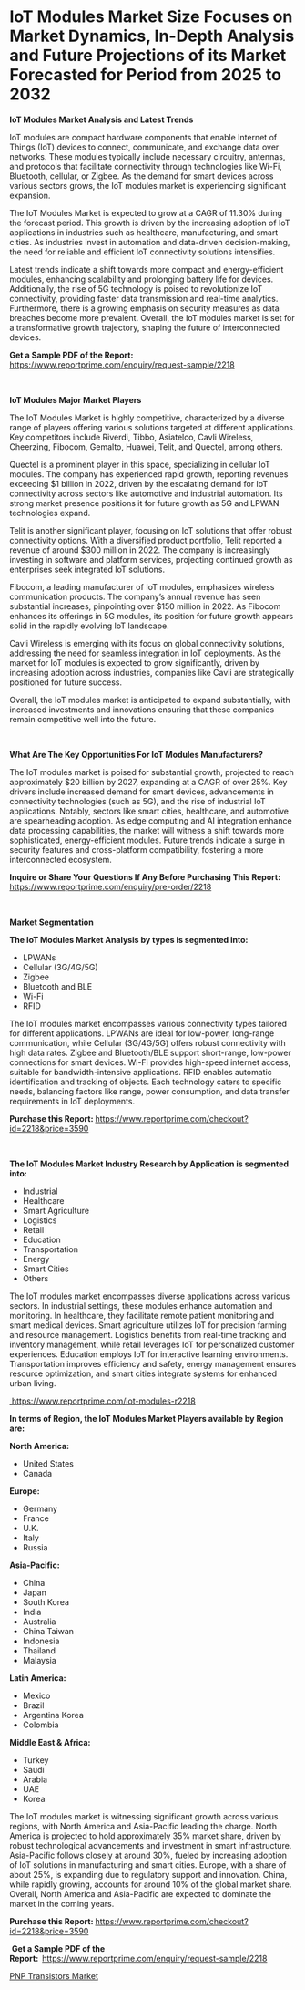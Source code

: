 <p><h1>IoT Modules Market Size Focuses on Market Dynamics, In-Depth Analysis and Future Projections of its Market Forecasted for Period from 2025 to 2032</h1></p><p><strong>IoT Modules Market Analysis and Latest Trends</strong></p>
<p><p>IoT modules are compact hardware components that enable Internet of Things (IoT) devices to connect, communicate, and exchange data over networks. These modules typically include necessary circuitry, antennas, and protocols that facilitate connectivity through technologies like Wi-Fi, Bluetooth, cellular, or Zigbee. As the demand for smart devices across various sectors grows, the IoT modules market is experiencing significant expansion.</p><p>The IoT Modules Market is expected to grow at a CAGR of 11.30% during the forecast period. This growth is driven by the increasing adoption of IoT applications in industries such as healthcare, manufacturing, and smart cities. As industries invest in automation and data-driven decision-making, the need for reliable and efficient IoT connectivity solutions intensifies.</p><p>Latest trends indicate a shift towards more compact and energy-efficient modules, enhancing scalability and prolonging battery life for devices. Additionally, the rise of 5G technology is poised to revolutionize IoT connectivity, providing faster data transmission and real-time analytics. Furthermore, there is a growing emphasis on security measures as data breaches become more prevalent. Overall, the IoT modules market is set for a transformative growth trajectory, shaping the future of interconnected devices.</p></p>
<p><strong>Get a Sample PDF of the Report:&nbsp;</strong> <a href="https://www.reportprime.com/enquiry/request-sample/2218?utm_campaign=3006&utm_medium=2&utm_source=Github&utm_content=ia&utm_term=18032025&utm_id=iot-modules">https://www.reportprime.com/enquiry/request-sample/2218</a></p>
<p>&nbsp;</p>
<p><strong>IoT Modules Major Market Players</strong></p>
<p><p>The IoT Modules Market is highly competitive, characterized by a diverse range of players offering various solutions targeted at different applications. Key competitors include Riverdi, Tibbo, Asiatelco, Cavli Wireless, Cheerzing, Fibocom, Gemalto, Huawei, Telit, and Quectel, among others. </p><p>Quectel is a prominent player in this space, specializing in cellular IoT modules. The company has experienced rapid growth, reporting revenues exceeding $1 billion in 2022, driven by the escalating demand for IoT connectivity across sectors like automotive and industrial automation. Its strong market presence positions it for future growth as 5G and LPWAN technologies expand.</p><p>Telit is another significant player, focusing on IoT solutions that offer robust connectivity options. With a diversified product portfolio, Telit reported a revenue of around $300 million in 2022. The company is increasingly investing in software and platform services, projecting continued growth as enterprises seek integrated IoT solutions.</p><p>Fibocom, a leading manufacturer of IoT modules, emphasizes wireless communication products. The company’s annual revenue has seen substantial increases, pinpointing over $150 million in 2022. As Fibocom enhances its offerings in 5G modules, its position for future growth appears solid in the rapidly evolving IoT landscape.</p><p>Cavli Wireless is emerging with its focus on global connectivity solutions, addressing the need for seamless integration in IoT deployments. As the market for IoT modules is expected to grow significantly, driven by increasing adoption across industries, companies like Cavli are strategically positioned for future success.</p><p>Overall, the IoT modules market is anticipated to expand substantially, with increased investments and innovations ensuring that these companies remain competitive well into the future.</p></p>
<p>&nbsp;</p>
<p><strong>What Are The Key Opportunities For IoT Modules Manufacturers?</strong></p>
<p><p>The IoT modules market is poised for substantial growth, projected to reach approximately $20 billion by 2027, expanding at a CAGR of over 25%. Key drivers include increased demand for smart devices, advancements in connectivity technologies (such as 5G), and the rise of industrial IoT applications. Notably, sectors like smart cities, healthcare, and automotive are spearheading adoption. As edge computing and AI integration enhance data processing capabilities, the market will witness a shift towards more sophisticated, energy-efficient modules. Future trends indicate a surge in security features and cross-platform compatibility, fostering a more interconnected ecosystem.</p></p>
<p><strong>Inquire or Share Your Questions If Any Before Purchasing This Report:</strong> <a href="https://www.reportprime.com/enquiry/pre-order/2218?utm_campaign=3006&utm_medium=2&utm_source=Github&utm_content=ia&utm_term=18032025&utm_id=iot-modules">https://www.reportprime.com/enquiry/pre-order/2218</a></p>
<p>&nbsp;</p>
<p><strong>Market Segmentation</strong></p>
<p><strong>The IoT Modules Market Analysis by types is segmented into:</strong></p>
<p><ul><li>LPWANs</li><li>Cellular (3G/4G/5G)</li><li>Zigbee</li><li>Bluetooth and BLE</li><li>Wi-Fi</li><li>RFID</li></ul></p>
<p><p>The IoT modules market encompasses various connectivity types tailored for different applications. LPWANs are ideal for low-power, long-range communication, while Cellular (3G/4G/5G) offers robust connectivity with high data rates. Zigbee and Bluetooth/BLE support short-range, low-power connections for smart devices. Wi-Fi provides high-speed internet access, suitable for bandwidth-intensive applications. RFID enables automatic identification and tracking of objects. Each technology caters to specific needs, balancing factors like range, power consumption, and data transfer requirements in IoT deployments.</p></p>
<p><strong>Purchase this Report:&nbsp;</strong><a href="https://www.reportprime.com/checkout?id=2218&price=3590&utm_campaign=3006&utm_medium=2&utm_source=Github&utm_content=ia&utm_term=18032025&utm_id=iot-modules">https://www.reportprime.com/checkout?id=2218&price=3590</a></p>
<p>&nbsp;</p>
<p><strong>The IoT Modules Market Industry Research by Application is segmented into:</strong></p>
<p><ul><li>Industrial</li><li>Healthcare</li><li>Smart Agriculture</li><li>Logistics</li><li>Retail</li><li>Education</li><li>Transportation</li><li>Energy</li><li>Smart Cities</li><li>Others</li></ul></p>
<p><p>The IoT modules market encompasses diverse applications across various sectors. In industrial settings, these modules enhance automation and monitoring. In healthcare, they facilitate remote patient monitoring and smart medical devices. Smart agriculture utilizes IoT for precision farming and resource management. Logistics benefits from real-time tracking and inventory management, while retail leverages IoT for personalized customer experiences. Education employs IoT for interactive learning environments. Transportation improves efficiency and safety, energy management ensures resource optimization, and smart cities integrate systems for enhanced urban living.</p></p>
<p><a href="https://www.reportprime.com/iot-modules-r2218?utm_campaign=3006&utm_medium=2&utm_source=Github&utm_content=ia&utm_term=18032025&utm_id=iot-modules">&nbsp;https://www.reportprime.com/iot-modules-r2218</a></p>
<p><strong>In terms of Region, the IoT Modules Market Players available by Region are:</strong></p>
<p>
    <p> <strong> North America: </strong>
        <ul>
            <li>United States</li>
            <li>Canada</li>
        </ul>
        </p> 
    <p> <strong> Europe: </strong>
        <ul>
            <li>Germany</li>
            <li>France</li>
            <li>U.K.</li>
            <li>Italy</li>
            <li>Russia</li>
        </ul>
        </p> 
    <p> <strong> Asia-Pacific: </strong>
        <ul>
            <li>China</li>
            <li>Japan</li>
            <li>South Korea</li>
            <li>India</li>
            <li>Australia</li>
            <li>China Taiwan</li>
            <li>Indonesia</li>
            <li>Thailand</li>
            <li>Malaysia</li>
        </ul>
        </p> 
    <p> <strong> Latin America: </strong>
        <ul>
            <li>Mexico</li>
            <li>Brazil</li>
            <li>Argentina Korea</li>
            <li>Colombia</li>
        </ul>
        </p> 
    <p> <strong> Middle East & Africa: </strong>
        <ul>
            <li>Turkey</li>
            <li>Saudi</li>
            <li>Arabia</li>
            <li>UAE</li>
            <li>Korea</li>
        </ul>
    </p>
    </p>
<p><p>The IoT modules market is witnessing significant growth across various regions, with North America and Asia-Pacific leading the charge. North America is projected to hold approximately 35% market share, driven by robust technological advancements and investment in smart infrastructure. Asia-Pacific follows closely at around 30%, fueled by increasing adoption of IoT solutions in manufacturing and smart cities. Europe, with a share of about 25%, is expanding due to regulatory support and innovation. China, while rapidly growing, accounts for around 10% of the global market share. Overall, North America and Asia-Pacific are expected to dominate the market in the coming years.</p></p>
<p><strong>Purchase this Report: </strong><a href="https://www.reportprime.com/checkout?id=2218&price=3590&utm_campaign=3006&utm_medium=2&utm_source=Github&utm_content=ia&utm_term=18032025&utm_id=iot-modules">https://www.reportprime.com/checkout?id=2218&price=3590</a></p>
<p>&nbsp;<strong>Get a Sample PDF of the Report:&nbsp;&nbsp;</strong><a href="https://www.reportprime.com/enquiry/request-sample/2218?utm_campaign=3006&utm_medium=2&utm_source=Github&utm_content=ia&utm_term=18032025&utm_id=iot-modules">https://www.reportprime.com/enquiry/request-sample/2218</a></p>
<p><strong></strong></p>
<p><p><a href="https://github.com/toghojbeinta/Market-Research-Report-List-1/blob/main/pnp-transistors-market.md?utm_campaign=3006&utm_medium=2&utm_source=Github&utm_content=ia&utm_term=18032025&utm_id=iot-modules">PNP Transistors Market</a></p></p>